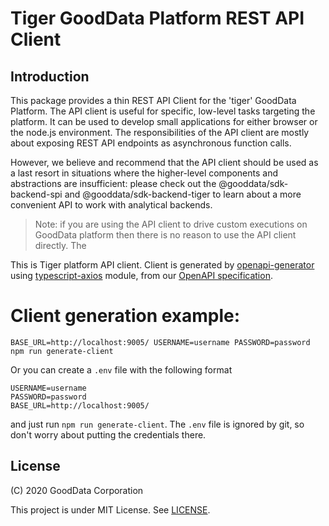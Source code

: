 # Tiger GoodData Platform REST API Client

## Introduction

This package provides a thin REST API Client for the 'tiger' GoodData Platform. The API client is useful for specific,
low-level tasks targeting the platform. It can be used to develop small applications for either browser or the node.js
environment. The responsibilities of the API client are mostly about exposing REST API endpoints as asynchronous function calls.

However, we believe and recommend that the API client should be used as a last resort in situations where the higher-level
components and abstractions are insufficient: please check out the @gooddata/sdk-backend-spi and
@gooddata/sdk-backend-tiger to learn about a more convenient API to work with analytical backends.

> Note: if you are using the API client to drive custom executions on GoodData platform then there is no reason to
> use the API client directly. The

This is Tiger platform API client. Client is generated by [openapi-generator](https://github.com/OpenAPITools/openapi-generator) using [typescript-axios](https://github.com/OpenAPITools/openapi-generator/tree/master/modules/openapi-generator/src/main/resources/typescript-axios) module, from our [OpenAPI specification](https://github.com/OAI/OpenAPI-Specification).

# Client generation example:

`BASE_URL=http://localhost:9005/ USERNAME=username PASSWORD=password npm run generate-client`

Or you can create a `.env` file with the following format

```
USERNAME=username
PASSWORD=password
BASE_URL=http://localhost:9005/
```

and just run `npm run generate-client`. The `.env` file is ignored by git, so don't worry about putting the credentials there.

## License

(C) 2020 GoodData Corporation

This project is under MIT License. See [LICENSE](LICENSE).
